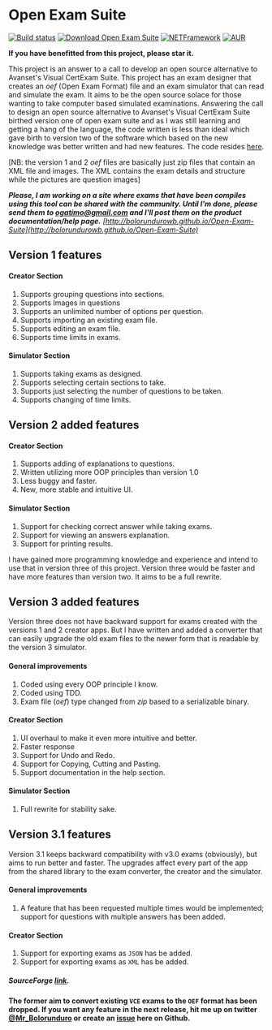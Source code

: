 # Open Exam Suite
[![Build status](https://ci.appveyor.com/api/projects/status/ll8d5i7l6f2p9siw?svg=true)](https://ci.appveyor.com/project/BolorunduroWinnerTimothy/open-exam-suite)   [![Download Open Exam Suite](https://img.shields.io/sourceforge/dm/open-exam-suite.svg)](https://sourceforge.net/projects/open-exam-suite/files/latest/download) [![NETFramework](https://img.shields.io/badge/.net-4.0-0066b6.svg)](https://www.microsoft.com/en-us/download/details.aspx?id=17851) [![AUR](https://img.shields.io/badge/license-GPLv3-orange.svg)]()

**If you have benefitted from this project, please star it.**

This project is an answer to a call to develop an open source alternative to Avanset's Visual CertExam Suite. This project has an exam designer that creates an *oef* (Open Exam Format) file and an exam simulator that can read and simulate the exam. It aims to be the open source solace for those wanting to take computer based simulated examinations.
Answering the call to design an open source alternative to Avanset's Visual CertExam Suite birthed version one of open exam suite and as I was still learning and getting a hang of the language, the code written is less than ideal which gave birth to version two of the software which based on the new knowledge was better written and had new features. The code resides [here](https://github.com/bolorundurowb/Open-Exam-Suite-2.0).

[NB: the version 1 and 2 *oef* files are basically just zip files that contain an XML file and images. The XML contains the exam details and structure while the pictures are question images]

***Please, I am working on a site where exams that have been compiles using this tool can be shared with the community. Until I'm done, please send them to ogatimo@gmail.com and I'll post them on the product documentation/help page.*** *[http://bolorundurowb.github.io/Open-Exam-Suite](http://bolorundurowb.github.io/Open-Exam-Suite)*


## Version 1 features
#### Creator Section
1. Supports grouping questions into sections.
2. Supports Images in questions
3. Supports an unlimited number of options per question.
4. Supports importing an existing exam file.
5. Supports editing an exam file.
6. Supports time limits in exams.

#### Simulator Section
1. Supports taking exams as designed.
2. Supports selecting certain sections to take.
3. Supports just selecting the number of questions to be taken.
4. Supports changing of time limits.


## Version 2 added features
#### Creator Section
1. Supports adding of explanations to questions.
2. Written utilizing more OOP principles than version 1.0
3. Less buggy and faster.
4. New, more stable and intuitive UI.

#### Simulator Section
1. Support for checking correct answer while taking exams.
2. Support for viewing an answers explanation.
3. Support for printing results.

I have gained more programming knowledge and experience and intend to use that in version three of this project. Version three would be faster and have more features than version two. It aims to be a full rewrite.


## Version 3 added features
Version three does not have backward support for exams created with the versions 1 and 2 creator apps. But I have written and added a converter that can easily upgrade the old exam files to the newer form that is readable by the version 3 simulator.
#### General improvements
1. Coded using every OOP principle I know.
2. Coded using TDD.
3. Exam file (*oef*) type changed from *zip* based to a serializable binary.

#### Creator Section
1. UI overhaul to make it even more intuitive and better.
2. Faster response
3. Support for Undo and Redo.
4. Support for Copying, Cutting and Pasting.
5. Support documentation in the help section.

#### Simulator Section
1. Full rewrite for stability sake.


## Version 3.1 features
Version 3.1 keeps backward compatibility with v3.0 exams (obviously), but aims to run better and faster. The upgrades affect every part of the app from the shared library to the exam converter, the creator and the simulator.

#### General improvements
1. A feature that has been requested multiple times would be implemented; support for questions with multiple answers has been added.

#### Creator Section
1. Support for exporting exams as `JSON` has be added.
2. Support for exporting exams as `XML` has be added.




##### SourceForge [link](https://sourceforge.net/projects/open-exam-suite).
__The former aim to convert existing `VCE` exams to the `OEF` format has been dropped. If you want any feature in the next release, hit me up on twitter [@Mr_Bolorunduro](https://twitter.com/Mr_Bolorunduro) or create an [issue](https://github.com/bolorundurowb/Open-Exam-Suite/issues) here on Github.__
